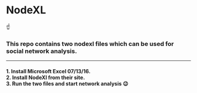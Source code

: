 # NodeXL
:point_up:<h3>This repo contains two nodexl files which can be used for social network analysis.<br><hr><h4>1. Install Microsoft Excel 07/13/16.
<br>2. Install NodeXl from their site.<br>3. Run the two files and start network analysis :wink:
